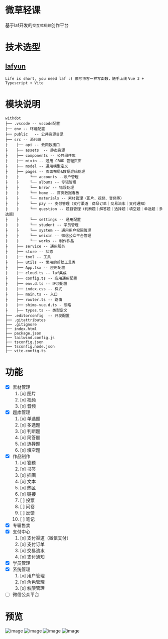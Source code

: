 # 微草轻课
  基于laf开发的`交互式视频`创作平台
 
# 技术选型
## [lafyun](https://www.lafyun.com)
  `Life is short, you need laf :) 像写博客一样写函数，随手上线`
  `Vue 3 + Typescript + Vite`

# 模块说明
    withdot
    ├── .vscode -- vscode配置
    ├── env -- 环境配置
    ├── public   -- 公共资源目录
    ├── src -- 源代码
    ├    ├── api -- 云函数接口
    ├    ├── assets  -- 静态资源
    ├    ├── components -- 公共组件库
    ├    ├── mixin -- 通用 CRUD 管理页面
    ├    ├── model -- 通用模型定义
    ├    ├── pages -- 页面布局&数据逻辑处理
	├	 ├     └── accounts --账户管理
	├	 ├     └── albums -- 专辑管理	
    ├	 ├     └── Error -- 错误处理	
    ├	 ├     └── home -- 首页数据看板
    ├	 ├     └── materials -- 素材管理（图片、视频、音频等）
    ├	 ├     └── pay -- 支付管理（支付渠道｜商品订单｜交易流水｜支付通知）
    ├	 ├     └── question -- 题目管理（判断题｜解答题｜选择题｜填空题｜单选题｜多选题）
    ├	 ├     └── settings -- 通用配置
    ├	 ├     └── student -- 学员管理
    ├	 ├     └── system -- 通用用户权限管理
    ├	 ├     └── weixin -- 微信公众平台管理
    ├	 ├     └── works -- 制作作品
    ├    ├── service -- 通用服务
    ├    ├── store -- 状态
    ├    ├── tool -- 工具
    ├    ├── utils -- 常用的帮助工具类
    ├    ├── App.tsx -- 应用配置
    ├    ├── cloud.ts -- laf集成
    ├    ├── config.ts -- 应用通用配置
    ├    ├── env.d.ts -- 环境配置
    ├    ├── index.css -- 样式
    ├    ├── main.ts -- 入口
    ├    ├── router.ts -- 路由
    ├    ├── shims-vue.d.ts - 忽略
    ├    ├── types.ts -- 类型定义
    ├── .editorconfig  -- 开发配置
    ├── .gitattributes
    ├── .gitignore
    ├── index.html
    ├── package.json
    ├── tailwind.config.js
    ├── tsconfig.json
    ├── tsconfig.node.json
    ├── vite.config.ts



# 功能

- [x] 素材管理
    1.  [x] 图片
    2.  [x] 视频
    3.  [x] 音频
- [x] 题库管理
    1.  [x] 单选题
    2.  [x] 多选题
    3.  [x] 判断题
    4.  [x] 简答题
    5.  [x] 选择题
    6.  [x] 填空题
- [x] 作品制作
    1. [x] 答题
    2. [x] 书签
    3. [x] 插画
    4. [x] 文本
    5. [x] 热区
    6. [x] 链接
    7. [ ] 投票
    8. [ ] 问卷
    9. [ ] 反馈
    10. [ ] 笔记
- [x] 专辑售卖
- [x] 支付中心
    1. [x] 支付渠道（微信支付）
    2. [x] 支付订单
    3. [x] 交易流水
    4. [x] 支付通知
- [x] 学员管理
- [x] 系统管理
   1. [x] 用户管理
   2. [x] 角色管理
   3. [x] 权限管理 
- [ ] 微信公众平台

# 预览
![image](https://user-images.githubusercontent.com/11770232/177938839-2224f47e-d461-4636-8f82-c74aa15a3dc6.png)
![image](https://user-images.githubusercontent.com/11770232/177939129-3f2836da-8c56-456f-bf43-126f8c6dd302.png)
![image](https://user-images.githubusercontent.com/11770232/177939258-b9ba0133-0df3-4279-9404-6c47408faf97.png)
![image](https://user-images.githubusercontent.com/11770232/177938743-9eaef5b6-c2a1-4c96-bc65-04b8aa2322aa.png)
